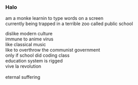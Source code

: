 ### Halo

am a monke learnin to type words on a screen
<br>
currently being trapped in a terrible zoo called public school <br>

dislike modern culture <br>
immune to anime virus <br>
like classical music <br>
like to overthrow the communist government <br>
only if school did coding class <br>
education system is rigged <br>
vive la revolution <br>
<br>
eternal suffering

